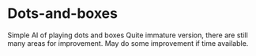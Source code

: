 # Dots-and-boxes
Simple AI of playing dots and boxes
Quite immature version, there are still many areas for improvement.
May do some improvement if time available.
